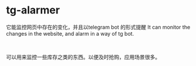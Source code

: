 # tg-alarmer
它能监控网页中存在的变化，并且以telegram bot 的形式提醒
It can monitor the changes in the website, and alarm in a way of tg bot.

<br>

可以用来监控一些库存之类的东西。以便及时抢购，应用场景很多。
